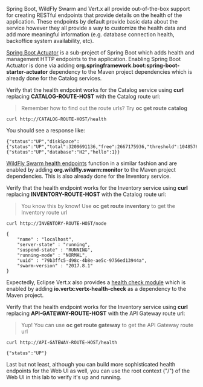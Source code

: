Spring Boot, WildFly Swarm and Vert.x all provide out-of-the-box support for creating RESTful endpoints that
provide details on the health of the application. These endpoints by default provide basic data about the 
service however they all provide a way to customize the health data and add more meaningful information (e.g. 
database connection health, backoffice system availability, etc).

[Spring Boot Actuator](http://docs.spring.io/spring-boot/docs/current/reference/htmlsingle/#production-ready) is a 
sub-project of Spring Boot which adds health and management HTTP endpoints to the application. Enabling Spring Boot 
Actuator is done via adding **org.springframework.boot:spring-boot-starter-actuator** dependency to the Maven project 
dependencies which is already done for the Catalog services.

Verify that the health endpoint works for the Catalog service using **curl** replacing **CATALOG-ROUTE-HOST**
with the Catalog route url:

> Remember how to find out the route urls? Try **oc get route catalog**

`curl http://CATALOG-ROUTE-HOST/health`

You should see a response like:
```
{"status":"UP","diskSpace":{"status":"UP","total":3209691136,"free":2667175936,"threshold":10485760},"db":{"status":"UP","database":"H2","hello":1}}
```

[WildFly Swarm health endpoints](https://wildfly-swarm.gitbooks.io/wildfly-swarm-users-guide/content/advanced/monitoring.html) function in a similar fashion and are enabled by adding **org.wildfly.swarm:monitor**
to the Maven project dependencies. 
This is also already done for the Inventory service.

Verify that the health endpoint works for the Inventory service using **curl** replacing **INVENTORY-ROUTE-HOST**
with the Catalog route url:

> You know this by know! Use **oc get route inventory** to get the Inventory route url 

`curl http://INVENTORY-ROUTE-HOST/node`

```
{
    "name" : "localhost",
    "server-state" : "running",
    "suspend-state" : "RUNNING",
    "running-mode" : "NORMAL",
    "uuid" : "79b3ffc5-d98c-4b8e-ae5c-9756ed13944a",
    "swarm-version" : "2017.8.1"
}
```

Expectedly, Eclipse Vert.x also provides a [health check module](http://vertx.io/docs/vertx-health-check/java) 
which is enabled by adding **io.vertx:vertx-health-check** as a dependency to the Maven project. 

Verify that the health endpoint works for the Inventory service using **curl** replacing **API-GATEWAY-ROUTE-HOST**
with the API Gateway route url:

> Yup! You can use **oc get route gateway** to get the API Gateway route url 

`curl http://API-GATEWAY-ROUTE-HOST/health`

```
{"status":"UP"}
```

Last but not least, although you can build more sophisticated health endpoints for the Web UI as well, you 
can use the root context ("/") of the Web UI in this lab to verify it's up and running.
